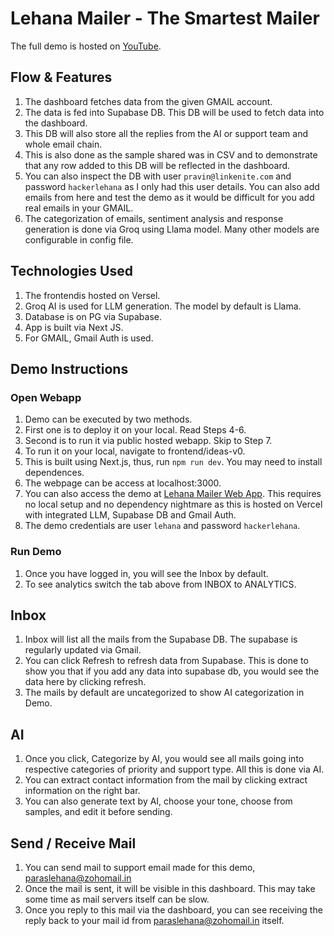 # Lehana Mailer - The Smartest Mailer

The full demo is hosted on [YouTube](https://youtu.be/AHAYakYAcQs). 

## Flow & Features
1. The dashboard fetches data from the given GMAIL account. 
2. The data is fed into Supabase DB. This DB will be used to fetch data into the dashboard. 
3. This DB will also store all the replies from the AI or support team and whole email chain.
4. This is also done as the sample shared was in CSV and to demonstrate that any row added to this DB will be reflected in the dashboard. 
5. You can also inspect the DB with user `pravin@linkenite.com` and password `hackerlehana` as I only had this user details. You can also add emails from here and test the demo as it would be difficult for you add real emails in your GMAIL. 
6. The categorization of emails, sentiment analysis and response generation is done via Groq using Llama model. Many other models are configurable in config file. 

## Technologies Used
1. The frontendis hosted on Versel. 
2. Groq AI is used for LLM generation. The model by default is Llama. 
3. Database is on PG via Supabase. 
4. App is built via Next JS. 
5. For GMAIL, Gmail Auth is used. 


## Demo Instructions

### Open Webapp

1. Demo can be executed by two methods.
2. First one is to deploy it on your local. Read Steps 4-6.
3. Second is to run it via public hosted webapp. Skip to Step 7.  
4. To run it on your local, navigate to frontend/ideas-v0.
5. This is built using Next.js, thus, run `npm run dev`. You may need to install dependences. 
6. The webpage can be access at localhost:3000. 
7. You can also access the demo at  [Lehana Mailer Web App](https://v0-ai-support-dashboard.vercel.app/). This requires no local setup and no dependency nightmare as this is hosted on Vercel with integrated LLM, Supabase DB and Gmail Auth. 
8. The demo credentials are user `lehana` and password `hackerlehana`. 

### Run Demo

1. Once you have logged in, you will see the Inbox by default. 
2. To see analytics switch the tab above from INBOX to ANALYTICS.

## Inbox
1. Inbox will list all the mails from the Supabase DB. The supabase is regularly updated via Gmail. 
2. You can click Refresh to refresh data from Supabase. This is done to show you that if you add any data into supabase db, you would see the data here by clicking refresh.
3. The mails by default are uncategorized to show AI categorization in Demo. 

## AI 
1. Once you click, Categorize by AI, you would see all mails going into respective categories of priority and support type. All this is done via AI. 
2. You can extract contact information from the mail by clicking extract information on the right bar. 
3. You can also generate text by AI, choose your tone, choose from samples, and edit it before sending. 

## Send / Receive Mail
1. You can send mail to support email made for this demo, paraslehana@zohomail.in
2. Once the mail is sent, it will be visible in this dashboard. This may take some time as mail servers itself can be slow. 
3. Once you reply to this mail via the dashboard, you can see receiving the reply back to your mail id from paraslehana@zohomail.in itself. 

